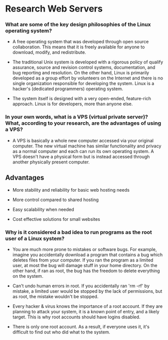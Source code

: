 # Research Web Servers

### What are some of the key design philosophies of the Linux operating system?

- A free operating system that was developed through open source collaboration. This means that it is freely available for anyone to download, modify, and redistribute.

- The traditional Unix system is developed with a rigorous policy of qualify assurance, source and revision control systems, documentation, and bug reporting and resolution. On the other hand, Linux is primarily developed as a group effort by volunteers on the Internet and there is no single organization responsible for developing the system. Linux is a hacker's (dedicated programmers) operating system.

- The system itself is designed with a very open-ended, feature-rich approach. Linux is for developers, more than anyone else.


### In your own words, what is a VPS (virtual private server)? What, according to your research, are the advantages of using a VPS?

- A VPS is basically a whole new computer accessed via your original computer. The new virtual machine has similar functionality and privacy as a normal computer and each can run its own operating system. A VPS doesn't have a physical form but is instead accessed through another physically present computer.

## Advantages

- More stability and reliability for basic web hosting needs

- More control compared to shared hosting

- Easy scalability when needed

- Cost effective solutions for small websites

### Why is it considered a bad idea to run programs as the root user of a Linux system?

- You are much more prone to mistakes or software bugs. For example, imagine you accidentally download a program that contains a bug which deletes files from your computer. If you ran the program as a limited user, at most the bug will damage stuff in your home directory. On the other hand, if ran as root, the bug has the freedom to delete everything on the system.

- Can't undo human errors in root. If you accidentally ran 'rm -rf' by mistake, a limited user would be stopped by the lack of permissions, but as root, the mistake wouldn't be stopped.

- Every hacker & virus knows the importance of a root account. If they are planning to attack your system, it is a known point of entry, and a likely target. This is why root accounts should have logins disabled.

- There is only one root account. As a result, if everyone uses it, it's difficult to find out who did what to the system.  